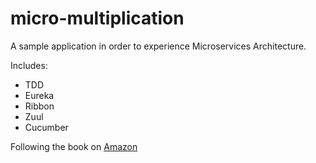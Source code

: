# micro-multiplication

A sample application in order to experience Microservices Architecture.

Includes:
- TDD
- Eureka
- Ribbon
- Zuul
- Cucumber

Following the book on [Amazon](https://www.amazon.com/Learn-Microservices-Spring-Boot-Practical/dp/1484231643)